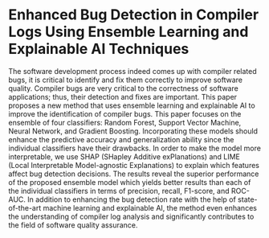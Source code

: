 # Enhanced Bug Detection in Compiler Logs Using Ensemble Learning and Explainable AI Techniques

The software development process indeed comes up with compiler related bugs, it is critical to identify and fix them correctly to improve software quality. Compiler bugs are very critical to the correctness of software applications; thus, their detection and fixes are important. This paper proposes a new method that uses ensemble learning and explainable AI to improve the identification of compiler bugs. This paper focuses on the ensemble of four classifiers: Random Forest, Support Vector Machine, Neural Network, and Gradient Boosting. Incorporating these models should enhance the predictive accuracy and generalization ability since the individual classifiers have their drawbacks. In order to make the model more interpretable, we use SHAP (SHapley Additive exPlanations) and LIME (Local Interpretable Model-agnostic Explanations) to explain which features affect bug detection decisions. The results reveal the superior performance of the proposed ensemble model which yields better results than each of the individual classifiers in terms of precision, recall, F1-score, and ROC-AUC. In addition to enhancing the bug detection rate with the help of state-of-the-art machine learning and explainable AI, the method even enhances the understanding of compiler log analysis and significantly contributes to the field of software quality assurance.
